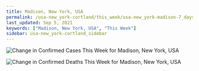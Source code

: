 ```yaml
---
title: Madison, New York, USA
permalink: /usa-new_york-cortland/this_week/usa-new_york-madison-7_days.html
last_updated: Sep 5, 2021
keywords: ["Madison, New York, USA", "This Week"]
sidebar: usa-new_york-cortland_sidebar
---
```


![Change in Confirmed Cases This Week for Madison, New York, USA](/covid_tracker/images/graphs/usa-new_york-madison-delta_confirmed-7_days_graph.png)

![Change in Confirmed Deaths This Week for Madison, New York, USA](/covid_tracker/images/graphs/usa-new_york-madison-delta_deaths-7_days_graph.png)
